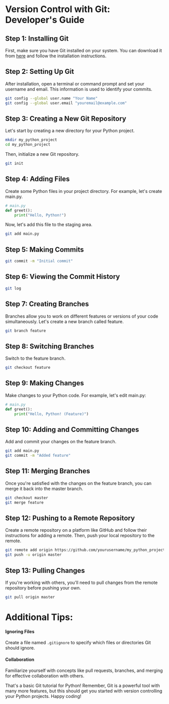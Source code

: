 # Version Control with Git: Developer's Guide

## Step 1: Installing Git

First, make sure you have Git installed on your system. You can download it from [here](https://git-scm.com/downloads) and follow the installation instructions.

## Step 2: Setting Up Git

After installation, open a terminal or command prompt and set your username and email. This information is used to identify your commits.

```bash
git config --global user.name "Your Name"
git config --global user.email "youremail@example.com"
```

## Step 3: Creating a New Git Repository
Let's start by creating a new directory for your Python project.

```bash
mkdir my_python_project
cd my_python_project
```
Then, initialize a new Git repository.
```bash
git init
```
## Step 4: Adding Files
Create some Python files in your project directory. For example, let's create main.py.

```python
# main.py
def greet():
    print("Hello, Python!")
```
Now, let's add this file to the staging area.
```bash
git add main.py
```
## Step 5: Making Commits

```bash
git commit -m "Initial commit"
```
## Step 6: Viewing the Commit History

```bash
git log
```
## Step 7: Creating Branches
Branches allow you to work on different features or versions of your code simultaneously. Let's create a new branch called feature.
```bash
git branch feature
```
## Step 8: Switching Branches
Switch to the feature branch.

```bash
git checkout feature
```
## Step 9: Making Changes
Make changes to your Python code. For example, let's edit main.py:

```python
# main.py
def greet():
    print("Hello, Python! (Feature)")
```
## Step 10: Adding and Committing Changes
Add and commit your changes on the feature branch.

```bash
git add main.py
git commit -m "Added feature"
```
## Step 11: Merging Branches
Once you're satisfied with the changes on the feature branch, you can merge it back into the master branch.

```bash
git checkout master
git merge feature
```
## Step 12: Pushing to a Remote Repository
Create a remote repository on a platform like GitHub and follow their instructions for adding a remote. Then, push your local repository to the remote.

```bash
git remote add origin https://github.com/yourusername/my_python_project.git
git push -u origin master
```
## Step 13: Pulling Changes
If you're working with others, you'll need to pull changes from the remote repository before pushing your own.

```bash
git pull origin master
```
# Additional Tips:
#### Ignoring Files
Create a file named `.gitignore` to specify which files or directories Git should ignore.

#### Collaboration
Familiarize yourself with concepts like pull requests, branches, and merging for effective collaboration with others.

That's a basic Git tutorial for Python! Remember, Git is a powerful tool with many more features, but this should get you started with version controlling your Python projects. 
Happy coding!



